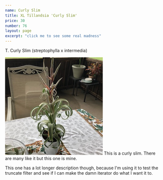 ```yaml
---
name: Curly Slim
title: XL Tillandsia 'Curly Slim'
price: 30
number: 76
layout: page
excerpt: "click me to see some real madness"
---
```

T. Curly Slim (streptophylla x intermedia)

!["T. curly slim"](/t/IMG_6292.jpeg "Curly Slim")
This is a curly slim. There are many like it but this one is mine.
<!--more-->
This one has a lot longer description though, because I'm using it to test the truncate filter and see if I can make the damn iterator do what I want it to.
